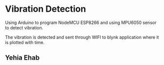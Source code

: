 # Vibration Detection

Using Arduino to program NodeMCU ESP8266
and using MPU6050 sensor to detect vibration.

The vibration is detected and sent through WIFI to blynk application where it is plotted with time.

## Yehia Ehab
